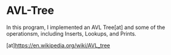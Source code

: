 # AVL-Tree

In this program, I implemented an AVL Tree[at] and some of the operationsm, including Inserts, Lookups, and Prints.

[at]https://en.wikipedia.org/wiki/AVL_tree
